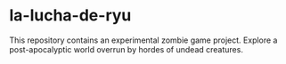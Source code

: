 # la-lucha-de-ryu
This repository contains an experimental zombie game project. Explore a post-apocalyptic world overrun by hordes of undead creatures.
